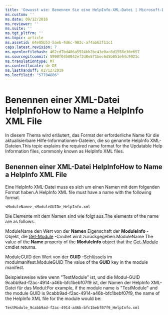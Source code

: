```yaml
---
title: 'Gewusst wie: Benennen Sie eine HelpInfo-XML-Datei | Microsoft-Dokumentation'
ms.custom: ''
ms.date: 09/12/2016
ms.reviewer: ''
ms.suite: ''
ms.tgt_pltfrm: ''
ms.topic: article
ms.assetid: 64e85b53-5aeb-4d6c-903c-af4ab62f11c1
caps.latest.revision: 7
ms.openlocfilehash: 462cd7bd486a5924bb2bc43e0ac8d1558e30e657
ms.sourcegitcommit: 5990f04b8042ef2d8e571bec6d5b051e64c9921c
ms.translationtype: MT
ms.contentlocale: de-DE
ms.lasthandoff: 03/12/2019
ms.locfileid: "57794806"
---
```

# <a name="how-to-name-a-helpinfo-xml-file"></a><span data-ttu-id="913b2-102">Benennen einer XML-Datei HelpInfo</span><span class="sxs-lookup"><span data-stu-id="913b2-102">How to Name a HelpInfo XML File</span></span>

<span data-ttu-id="913b2-103">In diesem Thema wird erläutert, das Format der erforderliche Name für die aktualisierbare Hilfe-Informationen-Dateien, die so genannte HelpInfo XML-Dateien.</span><span class="sxs-lookup"><span data-stu-id="913b2-103">This topic explains the required name format for the Updatable Help Information files, commonly known as HelpInfo XML files.</span></span>

## <a name="how-to-name-a-helpinfo-xml-file"></a><span data-ttu-id="913b2-104">Benennen einer XML-Datei HelpInfo</span><span class="sxs-lookup"><span data-stu-id="913b2-104">How to Name a HelpInfo XML File</span></span>

<span data-ttu-id="913b2-105">Eine HelpInfo XML-Datei muss es sich um einen Namen mit dem folgenden Format haben.</span><span class="sxs-lookup"><span data-stu-id="913b2-105">A HelpInfo XML file must have a name with the following format.</span></span>

`<ModuleName>_<ModuleGUID>_HelpInfo.xml`

<span data-ttu-id="913b2-106">Die Elemente mit dem Namen sind wie folgt aus.</span><span class="sxs-lookup"><span data-stu-id="913b2-106">The elements of the name are as follows.</span></span>

<span data-ttu-id="913b2-107">ModuleName den Wert von der **Namen** Eigenschaft der **ModuleInfo** -Objekt, die [Get-Module](/powershell/module/Microsoft.PowerShell.Core/Get-Module) -Cmdlet wird zurückgegeben.</span><span class="sxs-lookup"><span data-stu-id="913b2-107">ModuleName The value of the **Name** property of the **ModuleInfo** object that the [Get-Module](/powershell/module/Microsoft.PowerShell.Core/Get-Module) cmdlet returns.</span></span>

<span data-ttu-id="913b2-108">ModuleGUID den Wert von der **GUID** -Schlüssels im modulmanifest.</span><span class="sxs-lookup"><span data-stu-id="913b2-108">ModuleGUID The value of the **GUID** key in the module manifest.</span></span>

<span data-ttu-id="913b2-109">Beispielsweise wäre wenn "TestModule" ist, und die Modul-GUID 9cabb9ad-f2ac-4914-a46b-bfc1bebf07f9 ist, der Namen der HelpInfo XML-Datei für das Modul:</span><span class="sxs-lookup"><span data-stu-id="913b2-109">For example, if the module name is "TestModule" and the module GUID is 9cabb9ad-f2ac-4914-a46b-bfc1bebf07f9, the name of the HelpInfo XML file for the module would be:</span></span>

`TestModule_9cabb9ad-f2ac-4914-a46b-bfc1bebf07f9_HelpInfo.xml`